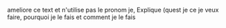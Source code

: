 ameliore ce text et n'utilise pas le pronom je,
Explique (quest je ce je veux faire, 
pourquoi je le fais et comment je le fais 